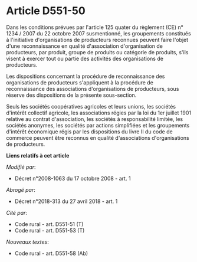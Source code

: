 # Article D551-50

Dans les conditions prévues par l'article 125 quater du règlement (CE) n° 1234 / 2007 du 22 octobre 2007 susmentionné, les
groupements constitués à l'initiative d'organisations de producteurs reconnues peuvent faire l'objet d'une reconnaissance en
qualité d'association d'organisation de producteurs, par produit, groupe de produits ou catégorie de produits, s'ils visent à
exercer tout ou partie des activités des organisations de producteurs. 

Les dispositions concernant la procédure de reconnaissance des organisations de producteurs s'appliquent à la procédure de
reconnaissance des associations d'organisations de producteurs, sous réserve des dispositions de la présente sous-section. 

Seuls les sociétés coopératives agricoles et leurs unions, les sociétés d'intérêt collectif agricole, les associations régies
par la loi du 1er juillet 1901 relative au contrat d'association, les sociétés à responsabilité limitée, les sociétés
anonymes, les sociétés par actions simplifiées et les groupements d'intérêt économique régis par les dispositions du livre II
du code de commerce peuvent être reconnus en qualité d'associations d'organisations de producteurs.

**Liens relatifs à cet article**

_Modifié par_:

  - Décret n°2008-1063 du 17 octobre 2008 - art. 1

_Abrogé par_:

  - Décret n°2018-313 du 27 avril 2018 - art. 1

_Cité par_:

  - Code rural - art. D551-51 (T)
  - Code rural - art. D551-53 (T)

_Nouveaux textes_:

  - Code rural - art. D551-58 (Ab)
